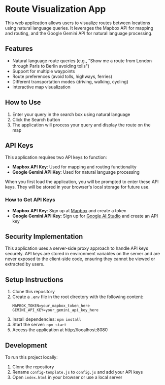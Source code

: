 # Route Visualization App

This web application allows users to visualize routes between locations using natural language queries. It leverages the Mapbox API for mapping and routing, and the Google Gemini API for natural language processing.

## Features

- Natural language route queries (e.g., "Show me a route from London through Paris to Berlin avoiding tolls")
- Support for multiple waypoints
- Route preferences (avoid tolls, highways, ferries)
- Different transportation modes (driving, walking, cycling)
- Interactive map visualization

## How to Use

1. Enter your query in the search box using natural language
2. Click the Search button
3. The application will process your query and display the route on the map

## API Keys

This application requires two API keys to function:

- **Mapbox API Key**: Used for mapping and routing functionality
- **Google Gemini API Key**: Used for natural language processing

When you first load the application, you will be prompted to enter these API keys. They will be stored in your browser's local storage for future use.

### How to Get API Keys

- **Mapbox API Key**: Sign up at [Mapbox](https://www.mapbox.com/) and create a token
- **Google Gemini API Key**: Sign up for [Google AI Studio](https://makersuite.google.com/app/apikey) and create an API key

## Security Implementation

This application uses a server-side proxy approach to handle API keys securely. API keys are stored in environment variables on the server and are never exposed to the client-side code, ensuring they cannot be viewed or extracted by users.

## Setup Instructions

1. Clone this repository
2. Create a `.env` file in the root directory with the following content:
   ```
   MAPBOX_TOKEN=your_mapbox_token_here
   GEMINI_API_KEY=your_gemini_api_key_here
   ```
3. Install dependencies: `npm install`
4. Start the server: `npm start`
5. Access the application at http://localhost:8080

## Development

To run this project locally:

1. Clone the repository
2. Rename `config-template.js` to `config.js` and add your API keys
3. Open `index.html` in your browser or use a local server